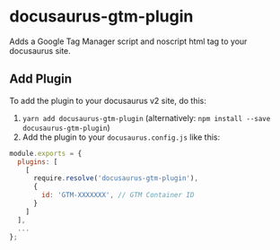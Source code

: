 # docusaurus-gtm-plugin
Adds a Google Tag Manager script and noscript html tag to your docusaurus site.

## Add Plugin
To add the plugin to your docusaurus v2 site, do this:
1. `yarn add docusaurus-gtm-plugin` (alternatively: `npm install --save docusaurus-gtm-plugin`)
2. Add the plugin to your `docusaurus.config.js` like this:
```js
module.exports = {
  plugins: [
    [
      require.resolve('docusaurus-gtm-plugin'),
      {
        id: 'GTM-XXXXXXX', // GTM Container ID
      }
    ]
  ],
  ...
};
```
